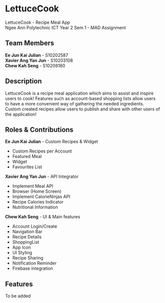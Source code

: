 # LettuceCook
LettuceCook - Recipe Meal App <br>
Ngee Ann Polytechnic ICT Year 2 Sem 1 - MAD Assignment
## Team Members ##
**Ee Jun Kai Julian** - S10202587 <br>
**Xavier Ang Yan Jun** - S10203108 <br>
**Chew Kah Seng** - S10208180 <br>

## Description ##
LettuceCook is a recipe meal application which aims to assist and inspire users to cook! Features such as account-based shopping lists allow users to have a more convenient way of gathering the needed ingredients. Custom created recipes allow users to publish and share with other users of the application!

## Roles & Contributions ##
**Ee Jun Kai Julian** - Custom Recipes & Widget
* Custom Recipes per Account
* Featured Meal
* Widget
* Favourites List

**Xavier Ang Yan Jun** - API Integrator
* Implement Meal API
* Browser (Home Screen)
* Implement CalorieNinjas API
* Recipe Calories Indicator
* Nutritional Information

**Chew Kah Seng** - UI & Main features
* Account Login/Create
* Navigation Bar
* Recipe Details
* ShoppingList
* App Icon
* UI Styling
* Recipe Sharing 
* Notification Reminder
* Firebase integration

## Features ##
To be added